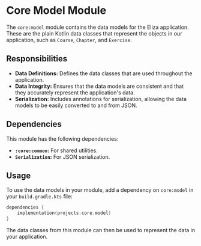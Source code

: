 # Core Model Module

The `core:model` module contains the data models for the Eliza application. These are the plain Kotlin data classes that represent the objects in our application, such as `Course`, `Chapter`, and `Exercise`.

## Responsibilities

- **Data Definitions:** Defines the data classes that are used throughout the application.
- **Data Integrity:** Ensures that the data models are consistent and that they accurately represent the application's data.
- **Serialization:** Includes annotations for serialization, allowing the data models to be easily converted to and from JSON.

## Dependencies

This module has the following dependencies:

- **`:core:common`:** For shared utilities.
- **`Serialization`:** For JSON serialization.

## Usage

To use the data models in your module, add a dependency on `core:model` in your `build.gradle.kts` file:

```kotlin
dependencies {
    implementation(projects.core.model)
}
```

The data classes from this module can then be used to represent the data in your application.
